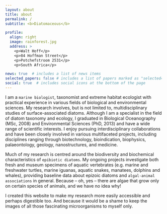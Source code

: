 ```yaml
---
layout: about
title: about
permalink: /
subtitle: <b>Diatomaceous</b>

profile:
  align: right
  image: rainforest.jpg
  address: >
    <p>Walt Hoff</p>
    <p>84 Hoffman Street</p>
    <p>Potchefstroom 2531</p>
    <p>South Africa</p>

news: true  # includes a list of news items
selected_papers: false # includes a list of papers marked as "selected={true}"
social: true  # includes social icons at the bottom of the page
---
```

I am a `marine biologist`, taxonomist and extreme habitat ecologist with practical experience in various fields of biological and environmental sciences. My research involves, but is not limited to, multidisciplinary studies of surface-associated diatoms. Although I am a specialist in the field of diatom taxonomy and ecology, I graduated in Biological Oceanography (MSc, 2008) and Environmental Sciences (PhD, 2013) and have a wide range of scientific interests. I enjoy pursuing interdisciplinary collaborations and have been closely involved in various multifaceted projects, including disciplines ranging through biotechnology, bioindication, biophysics, palaeontology, geology, nanostructures, and medicine.

Much of my research is centred around the biodiversity and biochemical characteristics of `epibiotic diatoms`. My ongoing projects investigate both fresh and museum specimens of aquatic vertebrates (e.g. marine and freshwater turtles, marine iguanas, aquatic snakes, manatees, dolphins and whales), providing baseline data about epizoic diatoms and `algal-animal associations` in general. Because – oh, yes – there are algae that grow only on certain species of animals, and we have no idea why!

I created this website to make my research more easily accessible and perhaps digestible too. And because it would be a shame to keep the images of all those fascinating microorganisms to myself only.
